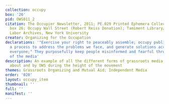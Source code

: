 ```yaml
---
collection: occupy
box: '26'
pid: OWS011_2
citation: The Occupier Newsletter, 2011; PE.029 Printed Ephemera Collection on Subjects;
  box 26; Occupy Wall Street (Robert Reiss Donation); Tamiment Library/Robert F. Wagner
  Labor Archives, New York University
creator: Organizing for the Occupation
declarations: '"Exercise your right to peaceably assemble; occupy public space;  create
  a process to address the problems we face, and generate solutions accessible to
  everyone;" They purposefully keep people misinformed and fearful through their control
  of the media'
description: An example of all the different forms of grassroots media that circulated
  about and by OWS during the height of the movement
themes: Grassroots Organizing and Mutual Aid; Independent Media
order: '020'
layout: occupy_item
thumbnail: ''
full: ''
manifest: ''
---
```

